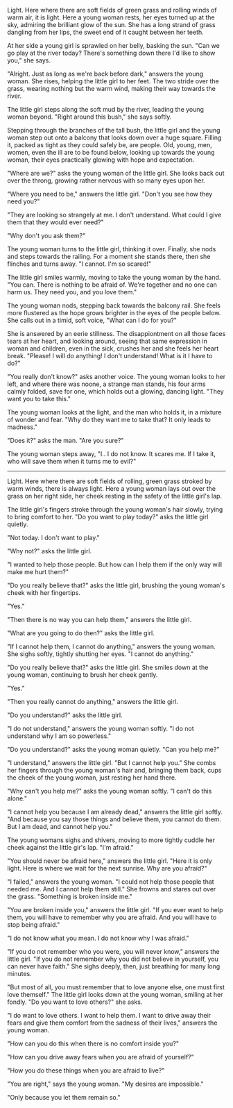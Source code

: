 Light. Here where there are soft fields of green grass and rolling winds of warm air, it is light. Here a young woman rests, her eyes turned up at the sky, admiring the brilliant glow of the sun. She has a long strand of grass dangling from her lips, the sweet end of it caught between her teeth.

At her side a young girl is sprawled on her belly, basking the sun. "Can we go play at the river today? There's something down there I'd like to show you," she says.

"Alright. Just as long as we're back before dark," answers the young woman. She rises, helping the little girl to her feet. The two stride over the grass, wearing nothing but the warm wind, making their way towards the river.

The little girl steps along the soft mud by the river, leading the young woman beyond. "Right around this bush," she says softly.

Stepping through the branches of the tall bush, the little girl and the young woman step out onto a balcony that looks down over a huge square. Filling it, packed as tight as they could safely be, are people. Old, young, men, women, even the ill are to be found below, looking up towards the young woman, their eyes practically glowing with hope and expectation.

"Where are we?" asks the young woman of the little girl. She looks back out over the throng, growing rather nervous with so many eyes upon her.

"Where you need to be," answers the little girl. "Don't you see how they need you?"

"They are looking so strangely at me. I don't understand. What could I give them that they would ever need?"

"Why don't you ask them?"

The young woman turns to the little girl, thinking it over. Finally, she nods and steps towards the railing. For a moment she stands there, then she flinches and turns away. "I cannot. I'm so scared!"

The little girl smiles warmly, moving to take the young woman by the hand. "You can. There is nothing to be afraid of. We're together and no one can harm us. They need you, and you love them."

The young woman nods, stepping back towards the balcony rail. She feels more flustered as the hope grows brighter in the eyes of the people below. She calls out in a timid, soft voice, "What can I do for you?"

She is answered by an eerie stillness. The disappiontment on all those faces tears at her heart, and looking around, seeing that same expression in woman and children, even in the sick, crushes her and she feels her heart break. "Please! I will do anything! I don't understand! What is it I have to do?"

"You really don't know?" asks another voice. The young woman looks to her left, and where there was noone, a strange man stands, his four arms calmly folded, save for one, which holds out a glowing, dancing light. "They want you to take this."

The young woman looks at the light, and the man who holds it, in a mixture of wonder and fear. "Why do they want me to take that? It only leads to madness."

"Does it?" asks the man. "Are you sure?"

The young woman steps away, "I.. I do not know. It scares me. If I take it, who will save them when it turns me to evil?"

---

Light. Here where there are soft fields of rolling, green grass stroked by warm winds, there is always light. Here a young woman lays out over the grass on her right side, her cheek resting in the safety of the little girl's lap.

The little girl's fingers stroke through the young woman's hair slowly, trying to bring comfort to her. "Do you want to play today?" asks the little girl quietly.

"Not today. I don't want to play."

"Why not?" asks the little girl.

"I wanted to help those people. But how can I help them if the only way will make me hurt them?"

"Do you really believe that?" asks the little girl, brushing the young woman's cheek with her fingertips.

"Yes."

"Then there is no way you can help them," answers the little girl.

"What are you going to do then?" asks the little girl.

"If I cannot help them, I cannot do anything," answers the young woman. She sighs softly, tightly shutting her eyes. "I cannot do anything."

"Do you really believe that?" asks the little girl. She smiles down at the young woman, continuing to brush her cheek gently.

"Yes."

"Then you really cannot do anything," answers the little girl.

"Do you understand?" asks the little girl.

"I do not understand," answers the young woman softly. "I do not understand why I am so powerless."

"Do you understand?" asks the young woman quietly. "Can you help me?"

"I understand," answers the little girl. "But I cannot help you." She combs her fingers through the young woman's hair and, bringing them back, cups the cheek of the young woman, just resting her hand there.

"Why can't you help me?" asks the young woman softly. "I can't do this alone."

"I cannot help you because I am already dead," answers the little girl softly. "And because you say those things and believe them, you cannot do them. But I am dead, and cannot help you."

The young womans sighs and shivers, moving to more tightly cuddle her cheek against the little gir's lap. "I'm afraid."

"You should never be afraid here," answers the little girl. "Here it is only light. Here is where we wait for the next sunrise. Why are you afraid?"

"I failed," answers the young woman. "I could not help those people that needed me. And I cannot help them still." She frowns and stares out over the grass. "Something is broken inside me."

"You are broken inside you," answers the little girl. "If you ever want to help them, you will have to remember why you are afraid. And you will have to stop being afraid."

"I do not know what you mean. I do not know why I was afraid."

"If you do not remember who you were, you will never know," answers the little girl. "If you do not remember why you did not believe in yourself, you can never have faith." She sighs deeply, then, just breathing for many long minutes.

"But most of all, you must remember that to love anyone else, one must first love themself." The little girl looks down at the young woman, smiling at her fondly. "Do you want to love others?" she asks.

"I do want to love others. I want to help them. I want to drive away their fears and give them comfort from the sadness of their lives," answers the young woman.

"How can you do this when there is no comfort inside you?"

"How can you drive away fears when you are afraid of yourself?"

"How you do these things when you are afraid to live?"

"You are right," says the young woman. "My desires are impossible."

"Only because you let them remain so."